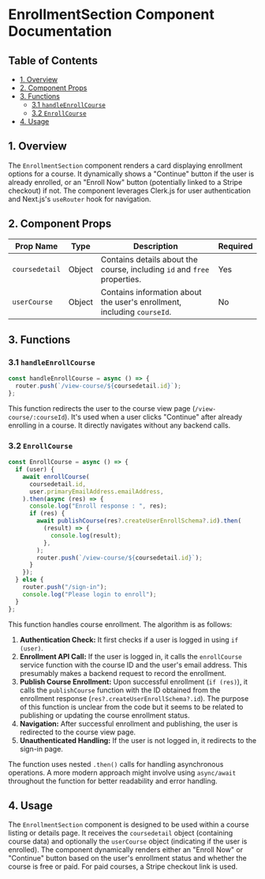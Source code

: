 # EnrollmentSection Component Documentation

## Table of Contents

* [1. Overview](#1-overview)
* [2. Component Props](#2-component-props)
* [3. Functions](#3-functions)
    * [3.1 `handleEnrollCourse`](#31-handleenrollcourse)
    * [3.2 `EnrollCourse`](#32-enrollcourse)
* [4. Usage](#4-usage)


## 1. Overview

The `EnrollmentSection` component renders a card displaying enrollment options for a course.  It dynamically shows a "Continue" button if the user is already enrolled, or an "Enroll Now" button (potentially linked to a Stripe checkout) if not. The component leverages Clerk.js for user authentication and Next.js's `useRouter` hook for navigation.


## 2. Component Props

| Prop Name      | Type             | Description                                                                 | Required |
|-----------------|-------------------|-----------------------------------------------------------------------------|----------|
| `coursedetail` | Object           | Contains details about the course, including `id` and `free` properties.     | Yes      |
| `userCourse`   | Object           | Contains information about the user's enrollment, including `courseId`. | No       |


## 3. Functions

### 3.1 `handleEnrollCourse`

```javascript
const handleEnrollCourse = async () => {
  router.push(`/view-course/${coursedetail.id}`);
};
```

This function redirects the user to the course view page (`/view-course/:courseId`). It's used when a user clicks "Continue" after already enrolling in a course.  It directly navigates without any backend calls.

### 3.2 `EnrollCourse`

```javascript
const EnrollCourse = async () => {
  if (user) {
    await enrollCourse(
      coursedetail.id,
      user.primaryEmailAddress.emailAddress,
    ).then(async (res) => {
      console.log("Enroll response : ", res);
      if (res) {
        await publishCourse(res?.createUserEnrollSchema?.id).then(
          (result) => {
            console.log(result);
          },
        );
        router.push(`/view-course/${coursedetail.id}`);
      }
    });
  } else {
    router.push("/sign-in");
    console.log("Please login to enroll");
  }
};
```

This function handles course enrollment.  The algorithm is as follows:

1. **Authentication Check:** It first checks if a user is logged in using `if (user)`.
2. **Enrollment API Call:** If the user is logged in, it calls the `enrollCourse` service function with the course ID and the user's email address.  This presumably makes a backend request to record the enrollment.
3. **Publish Course Enrollment:**  Upon successful enrollment (`if (res)`), it calls the `publishCourse` function with the ID obtained from the enrollment response (`res?.createUserEnrollSchema?.id`). The purpose of this function is unclear from the code but it seems to be related to publishing or updating the course enrollment status.
4. **Navigation:** After successful enrollment and publishing, the user is redirected to the course view page.
5. **Unauthenticated Handling:** If the user is not logged in, it redirects to the sign-in page.

The function uses nested `.then()` calls for handling asynchronous operations.  A more modern approach might involve using `async/await` throughout the function for better readability and error handling.


## 4. Usage

The `EnrollmentSection` component is designed to be used within a course listing or details page.  It receives the `coursedetail` object (containing course data) and optionally the `userCourse` object (indicating if the user is enrolled).  The component dynamically renders either an "Enroll Now" or "Continue" button based on the user's enrollment status and whether the course is free or paid.  For paid courses, a Stripe checkout link is used.
